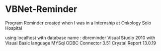 # VBNet-Reminder
Program Reminder created when I was in a Internship at Onkology Solo Hospital


using
localhost with database name : dbreminder
Visual Studio 2010 with Visual Basic language
MYSql ODBC Connector 3.51
Crystal Report 13.0.19
